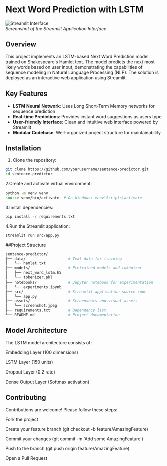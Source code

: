 # Next Word Prediction with LSTM

![Streamlit Interface](./assets/screenshot.jpeg)  
*Screenshot of the Streamlit Application Interface*

## Overview
This project implements an LSTM-based Next Word Prediction model trained on Shakespeare's Hamlet text. The model predicts the next most likely words based on user input, demonstrating the capabilities of sequence modeling in Natural Language Processing (NLP). The solution is deployed as an interactive web application using Streamlit.

## Key Features
- **LSTM Neural Network**: Uses Long Short-Term Memory networks for sequence prediction
- **Real-time Predictions**: Provides instant word suggestions as users type
- **User-friendly Interface**: Clean and intuitive web interface powered by Streamlit
- **Modular Codebase**: Well-organized project structure for maintainability

## Installation
1. Clone the repository:
```bash
git clone https://github.com/yourusername/sentence-predictor.git
cd sentence-predictor
```

2.Create and activate virtual environment:
```bash
python -m venv venv
source venv/bin/activate  # On Windows: venv\Scripts\activate
```
3.Install dependencies:
```bash
pip install -r requirements.txt
```
4.Run the Streamlit application:
```bash
streamlit run src/app.py
```

##Project Structure
```bash
sentence-predictor/
├── data/                   # Text data for training
│   └── hamlet.txt          
├── models/                 # Pretrained models and tokenizer
│   ├── next_word_lstm.h5
│   └── tokenizer.pkl
├── notebooks/              # Jupyter notebook for experimentation
│   └── experiments.ipynb  
├── src/                    # Streamlit application source code
│   └── app.py              
├── assets/                 # Screenshots and visual assets
│   └── screenshot.jpeg
├── requirements.txt        # Dependency list
└── README.md               # Project documentation
```

## Model Architecture
The LSTM model architecture consists of:

Embedding Layer (100 dimensions)

LSTM Layer (150 units)

Dropout Layer (0.2 rate)

Dense Output Layer (Softmax activation)


## Contributing
Contributions are welcome! Please follow these steps:

Fork the project

Create your feature branch (git checkout -b feature/AmazingFeature)

Commit your changes (git commit -m 'Add some AmazingFeature')

Push to the branch (git push origin feature/AmazingFeature)

Open a Pull Request
